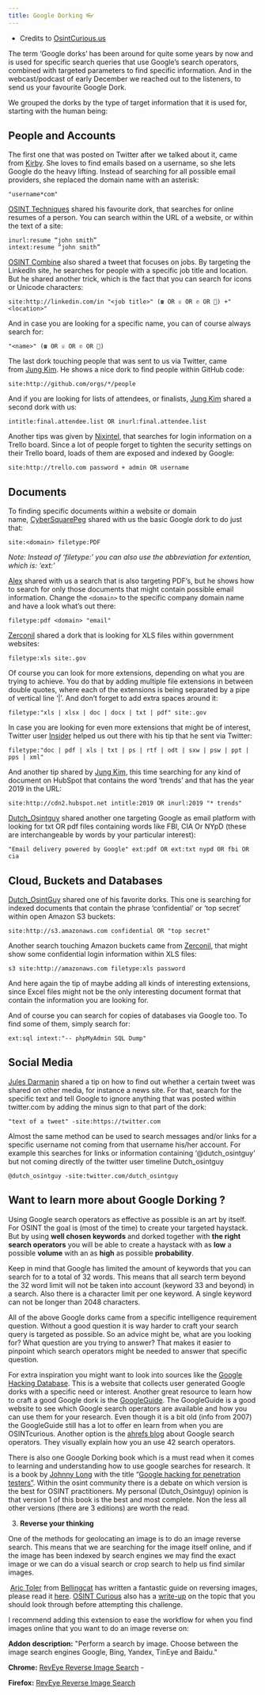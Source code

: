 ```yaml
---
title: Google Dorking 👓
---
```

- Credits to [OsintCurious.us](https://www.osintcurio.us/2019/12/20/google-dorks/)

The term ‘Google dorks’ has been around for quite some years by now and is used for specific search queries that use Google’s search operators, combined with targeted parameters to find specific information. And in the webcast/podcast of early December we reached out to the listeners, to send us your favourite Google Dork.

We grouped the dorks by the type of target information that it is used for, starting with the human being:

## People and Accounts

The first one that was posted on Twitter after we talked about it, came from [Kirby](https://twitter.com/kirbstr). She loves to find emails based on a username, so she lets Google do the heavy lifting. Instead of searching for all possible email providers, she replaced the domain name with an asterisk:

```shell
"username*com"
```

[OSINT Techniques](https://twitter.com/OSINTtechniques) shared his favourite dork, that searches for online resumes of a person. You can search within the URL of a website, or within the text of a site:

```shell
inurl:resume “john smith”
intext:resume “john smith”
```

[OSINT Combine](https://twitter.com/osintcombine) also shared a tweet that focuses on jobs. By targeting the LinkedIn site, he searches for people with a specific job title and location. But he shared another trick, which is the fact that you can search for icons or Unicode characters:

```shell
site:http://linkedin.com/in "<job title>" (☎ OR ☏ OR ✆ OR 📱) +"<location>"
```

And in case you are looking for a specific name, you can of course always search for:

```shell
"<name>" (☎ OR ☏ OR ✆ OR 📱)
```

The last dork touching people that was sent to us via Twitter, came from [Jung Kim](https://twitter.com/Azn_CyberSleuth). He shows a nice dork to find people within GitHub code:

```shell
site:http://github.com/orgs/*/people
```

And if you are looking for lists of attendees, or finalists, [Jung Kim](https://twitter.com/Azn_CyberSleuth) shared a second dork with us:

```shell
intitle:final.attendee.list OR inurl:final.attendee.list
```

Another tips was given by [Nixintel](http://twitter.com/nixintel), that searches for login information on a Trello board. Since a lot of people forget to tighten the security settings on their Trello board, loads of them are exposed and indexed by Google:

```shell
site:http://trello.com password + admin OR username
```

## Documents

To finding specific documents within a website or domain name, [CyberSquarePeg](https://twitter.com/CyberSquarePeg) shared with us the basic Google dork to do just that:

```shell
site:<domain> filetype:PDF
```

_Note: Instead of ‘filetype:’ you can also use the abbreviation for extention, which is: ‘ext:’_

[Alex](https://twitter.com/JudgeMegapolis) shared with us a search that is also targeting PDF’s, but he shows how to search for only those documents that might contain possible email information. Change the `<domain>` to the specific company domain name and have a look what’s out there:

```shell
filetype:pdf <domain> "email"
```

[Zerconil](https://twitter.com/zerconil) shared a dork that is looking for XLS files within government websites:

```shell
filetype:xls site:.gov
```

Of course you can look for more extensions, depending on what you are trying to achieve. You do that by adding multiple file extensions in between double quotes, where each of the extensions is being separated by a pipe of vertical line ‘|’. And don’t forget to add extra spaces around it:

```shell
filetype:"xls | xlsx | doc | docx | txt | pdf" site:.gov
```

In case you are looking for even more extensions that might be of interest, Twitter user [Insider](https://twitter.com/cypheractivist) helped us out there with his tip that he sent via Twitter:

```shell
filetype:"doc | pdf | xls | txt | ps | rtf | odt | sxw | psw | ppt | pps | xml"
```

And another tip shared by [Jung Kim](https://twitter.com/Azn_CyberSleuth), this time searching for any kind of document on HubSpot that contains the word ‘trends’ and that has the year 2019 in the URL:

```shell
site:http://cdn2.hubspot.net intitle:2019 OR inurl:2019 "* trends"
```

[Dutch_Osintguy](https://twitter.com/dutch_osintguy/status/1201202175441022977) shared another one targeting Google as email platform with looking for txt OR pdf files containing words like FBI, CIA Or NYpD (these are interchangeable by words by your particular interest):

```shell
"Email delivery powered by Google" ext:pdf OR ext:txt nypd OR fbi OR cia
```

## Cloud, Buckets and Databases

[Dutch_OsintGuy](https://twitter.com/dutch_osintguy/status/1201204073602715653) shared one of his favorite dorks. This one is searching for indexed documents that contain the phrase ‘confidential’ or ‘top secret’ within open Amazon S3 buckets:

```shell
site:http://s3.amazonaws.com confidential OR "top secret"
```

Another search touching Amazon buckets came from [Zerconil](https://twitter.com/zerconil), that might show some confidential login information within XLS files:

```shell
s3 site:http://amazonaws.com filetype:xls password
```

And here again the tip of maybe adding all kinds of interesting extensions, since Excel files might not be the only interesting document format that contain the information you are looking for.

And of course you can search for copies of databases via Google too. To find some of them, simply search for:

```shell
ext:sql intext:"-- phpMyAdmin SQL Dump"
```

## Social Media

[Jules Darmanin](https://twitter.com/JulesDrmnn) shared a tip on how to find out whether a certain tweet was shared on other media, for instance a news site. For that, search for the specific text and tell Google to ignore anything that was posted within twitter.com by adding the minus sign to that part of the dork:

```shell
"text of a tweet" -site:https://twitter.com
```

Almost the same method can be used to search messages and/or links for a specific username not coming from that username his/her account. For example this searches for links or information containing ‘@dutch_osintguy’ but not coming directly of the twitter user timeline Dutch_osintguy

```shell
@dutch_osintguy -site:twitter.com/dutch_osintguy
```

## Want to learn more about Google Dorking ?

Using Google search operators as effective as possible is an art by itself. For OSINT the goal is (most of the time) to create your targeted haystack. But by using **well chosen keywords** and dorked together with **the right search operators** you will be able to create a haystack with as **low** a possible **volume** with an as **high** as possible **probability**.

Keep in mind that Google has limited the amount of keywords that you can search for to a total of 32 words. This means that all search term beyond the 32 word limit will not be taken into account (keyword 33 and beyond) in a search. Also there is a character limit per one keyword. A single keyword can not be longer than 2048 characters.

All of the above Google dorks came from a specific intelligence requirement question. Without a good question it is way harder to craft your search query is targeted as possible. So an advice might be, what are you looking for? What question are you trying to answer? That makes it easier to pinpoint which search operators might be needed to answer that specific question.

For extra inspiration you might want to look into sources like the [Google Hacking Database](https://www.exploit-db.com/google-hacking-database). This is a website that collects user generated Google dorks with a specific need or interest. Another great resource to learn how to craft a good Google dork is the [GoogleGuide](http://www.googleguide.com/advanced_operators_reference.html). The GoogleGuide is a good website to see which Google search operators are available and how you can use them for your research. Even though it is a bit old (info from 2007) the GoogleGuide still has a lot to offer en learn from when you are OSINTcurious. Another option is the [ahrefs blog](https://ahrefs.com/blog/google-advanced-search-operators/) about Google search operators. They visually explain how you an use 42 search operators.

There is also one Google Dorking book which is a must read when it comes to learning and understanding how to use google searches for research. It is a book by [Johnny Long](https://twitter.com/ihackstuff) with the title “[Google hacking for penetration testers”](https://www.amazon.co.uk/Google-Hacking-Penetration-Testers-Johnny/dp/1931836361/ref=pd_sbs_14_1/260-3306090-7596003?_encoding=UTF8&pd_rd_i=1931836361&pd_rd_r=f99c768e-ad16-468f-83ad-9fe8653ac153&pd_rd_w=1Jcwv&pd_rd_wg=9Q0Dt&pf_rd_p=f4a31d1d-8f61-48f5-b6f4-a22ba06df575&pf_rd_r=NYFJ3M3Q749XC9Q0S0WC&psc=1&refRID=NYFJ3M3Q749XC9Q0S0WC). Within the osint community there is a debate on which version is the best for OSINT practitioners. My personal (Dutch_Osintguy) opinion is that version 1 of this book is the best and most complete. Non the less all other versions (there are 3 editions) are worth the read.

3. **Reverse your thinking**

One of the methods for geolocating an image is to do an image reverse search. This means that we are searching for the image itself online, and if the image has been indexed by search engines we may find the exact image or we can do a visual search or crop search to help us find similar images. 

 [Aric Toler](https://twitter.com/AricToler) from [Bellingcat](https://www.bellingcat.com/) has written a fantastic guide on reversing images, please read it [here](https://www.bellingcat.com/resources/how-tos/2019/12/26/guide-to-using-reverse-image-search-for-investigations/). [OSINT Curious](https://osintcurio.us/) also has a [write-up](https://osintcurio.us/2020/04/12/tips-and-tricks-on-reverse-image-searches/) on the topic that you should look through before attempting this challenge. 

I recommend adding this extension to ease the workflow for when you find images online that you want to do an image reverse on:

**Addon description:** "Perform a search by image. Choose between the image search engines Google, Bing, Yandex, TinEye and Baidu."

**Chrome:** [RevEye Reverse Image Search](https://chrome.google.com/webstore/search/RevEye%20Reverse%20Image%20Search?hl=no) - 

**Firefox:** [RevEye Reverse Image Search](https://addons.mozilla.org/nb-NO/firefox/addon/reveye-ris/)